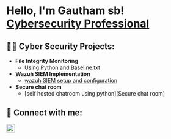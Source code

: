 <h1>Hello, I'm Gautham sb! <br/><a href="https://github.com/gauthamsb777"></a> <a href="https://www.linkedin.com/in/gautham-shridhar-bhandari/">Cybersecurity Professional</a> <a href=></a></h1>

<h2>👨‍💻 Cyber Security Projects:</h2>

- <b> File Integrity Monitoring</b>
  - [Using Python and Baseline.txt](File_Integrity_Monitoring)
- <b> Wazuh SIEM Implementation</b>
  - [wazuh SIEM setup and configuration](https://cipher-in-progress.github.io/wazuh.html)
- <b> Secure chat room</b>
  - [self hosted chatroom using python](Secure chat room)


<h2> 🤳 Connect with me:</h2>

[<img align="left" alt="Gautham sb | LinkedIn" width="22px" src="https://cdn.jsdelivr.net/npm/simple-icons@v3/icons/linkedin.svg" />][linkedin]


[linkedin]: https://linkedin.com/in/gautham-shridhar-bhandari/

<!--
**joshmadakor1/joshmadakor1** is a ✨ _special_ ✨ repository because its `README.md` (this file) appears on your GitHub profile.

Here are some ideas to get you started:

- 🔭 I’m currently working on ...
- 🌱 I’m currently learning ...
- 👯 I’m looking to collaborate on ...
- 🤔 I’m looking for help with ...
- 💬 Ask me about ...
- 📫 How to reach me: ...
- 😄 Pronouns: ...
- ⚡ Fun fact: ...
-->
